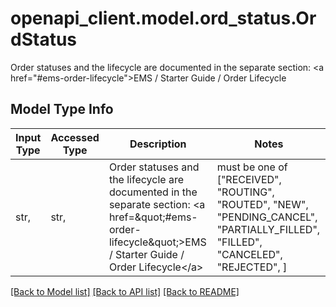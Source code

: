# openapi_client.model.ord_status.OrdStatus

Order statuses and the lifecycle are documented in the separate section: <a href=\"#ems-order-lifecycle\">EMS / Starter Guide / Order Lifecycle</a> 

## Model Type Info
Input Type | Accessed Type | Description | Notes
------------ | ------------- | ------------- | -------------
str,  | str,  | Order statuses and the lifecycle are documented in the separate section: &lt;a href&#x3D;\&quot;#ems-order-lifecycle\&quot;&gt;EMS / Starter Guide / Order Lifecycle&lt;/a&gt;  | must be one of ["RECEIVED", "ROUTING", "ROUTED", "NEW", "PENDING_CANCEL", "PARTIALLY_FILLED", "FILLED", "CANCELED", "REJECTED", ] 

[[Back to Model list]](../../README.md#documentation-for-models) [[Back to API list]](../../README.md#documentation-for-api-endpoints) [[Back to README]](../../README.md)

